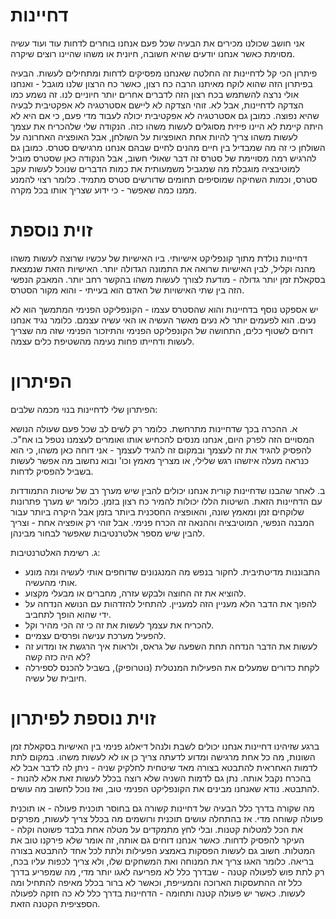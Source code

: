 דחיינות
======

אני חושב שכולנו מכירים את הבעיה שכל פעם אנחנו בוחרים לדחות עוד ועוד עשיה מסוימת כאשר אנחנו יודעים שהיא חשובה, חיונית או משהו שהיינו רוצים שיקרה. 

פיתרון הכי קל לדחיינות זה החלטה שאנחנו מפסיקים לדחות ומתחילים לעשות. הבעיה בפיתרון הזה שהוא לוקח מאיתנו הרבה כח רצון, כאשר כח הרצון שלנו מוגבל - ואנחנו אולי נרצה להשתמש בכח רצון הזה לדברים אחרים יותר חיוניים לנו. זה נשמע כמו הצדקה לדחיינות, אבל לא. זוהי הצדקה לא ליישם אסטרטגיה לא אפקטיבית לבעיה שהיא נפוצה. כמובן גם אסטרטגיה לא אפקטיבית יכולה לעבוד מדי פעם, כי אם היא לא היתה קיימת לא היינו פיזית מסוגלים לעשות משהו כזה. הנקודה שלי שלהכריח את עצמך לעשות משהו צריך להיות אחת האופציות על השולחן, אבל האופציה האחרונה על השולחן כי זה מה שמבדיל בין חיים מהנים לחיים שבהם אנחנו מרגישים סטרס. כמובן גם להרגיש רמה מסויימת של סטרס זה דבר שאולי חשוב, אבל הנקודה כאן שסטרס מוביל למוטיבציה מוגבלת מה שמגביל משמעותית את כמות הדברים שנוכל לעשות עקב סטרס, וכמות השחיקה שמוסיפים תחומים שדורשים סטרס מתמיד. כלומר רצוי להמנע ממנו כמה שאפשר - כי ידוע שצריך אותו בכל מקרה. 

זוית נוספת
====== 

דחיינות נולדת מתוך קונפליקט אישיותי. ביו האישיות של עכשיו שרוצה לעשות משהו מהנה וקליל, לבין האישיות שרואה את התמונה הגדולה יותר. האישיות הזאת שנמצאת בסקאלת זמן יותר גדולה - מודעת לצורך לעשות משהו בהקשר רחב יותר. המאבק הנפשי הזה בין שתי האישויות של האדם הוא בעייתי - והוא מקור הסטרס. 

יש אספקט נוסף בדחיינות והוא שהסטרס עצמו - הקונפליקט הפנימי המתמשך הוא לא נעים. הוא לפעמים יותר לא נעים מאשר העשיה או האי עשיה עצמם. כלומר נגיד אנחנו דוחים לשטוף כלים, התחושה של הקונפליקט הפנימי והתיזכור הפנימי שזה מה שצריך לעשות ודחייתו פחות נעימה מהשטיפת כלים עצמה. 

הפיתרון
===== 

הפיתרון שלי לדחיינות בנוי מכמה שלבים: 

א. ההכרה בכך שדחיינות מתרחשת. כלומר רק לשים לב שכל פעם שעולה הנושא המסויים הזה לפרק היום, אנחנו מנסים להכחיש אותו ואומרים לעצמנו נטפל בו אח"כ. להפסיק להגיד את זה לעצמך ובמקום זה להגיד לעצמך - אני דוחה כאן משהו, כי הוא כנראה מעלה איזשהו רגש שלילי, או מצריך מאמץ וכו' ובוא נחשוב מה אפשר לעשות בשביל להפסיק לדחות. 

ב. לאחר שהבנו שדחיינות קורית אנחנו יכולים להבין שיש מערך רב של שיטות התמודדות עם הדחיינות הזאת. השיטות הללו יכולות להמיר כח רצון בזמן. כלומר יש מערך פתרונות שלוקחים זמן ומאמץ שונה, והאופציה החסכנית ביותר בזמן אבל היקרה ביותר עבור המבנה הנפשי, המוטיבציה וההנאה זה הכרח פנימי. אבל זוהי רק אופציה אחת - וצריך להבין שיש מספר אלטרנטיבות שאפשר לבחור מבינהן. 

ג. רשימת האלטרנטיבות: 
- התבוננות מדיטתיבית. לחקור בנפש מה המנגנונים שדוחפים אותי לעשיה ומה מונע אותי מהעשיה. 
- להוציא את זה החוצה ולבקש עזרה, מחברים או מבעלי מקצוע. 
- להפוך את הדבר הלא מעניין הזה למעניין. להתחיל להזדהות עם הנושא הנדחה על ידי שהוא הופך לתחביב. 
- להכריח את עצמך לעשות את זה כי זה הכי מהיר וקל. 
- להפעיל מערכת ענישה ופרסים עצמיים. 
- לעשות את הדבר הנדחה תחת השפעה של גראס, ולראות איך הרגשת אז ומדוע זה לא היה כזה קשה? 
- לקחת כדורים שמעלים את הפעילות המנטלית (נוטרופיק), בשביל להכנס לספירלה חיובית של עשיה. 

זוית נוספת לפיתרון
=====

ברגע שזיהינו דחיינות אנחנו יכולים לשבת ולנהל דיאלוג פנימי בין האישיות בסקאלת זמן השונות, מה כל אחת מרגישה ומדוע לדעתה צריך כן או לא לעשות משהו. במקום לתת לדמות האחראית להתבטא בצורה מאד שיטחית לחלקיק שניה - ניתן לה לדבר אבל לא בהכרח נקבל אותה. נתן גם לדמות השניה שלא רוצה בכלל לעשות זאת אלא להנות - להתבטא. נודא שאנחנו מבינים את הקונפליקט הפנימי טוב, ואז נוכל לחשוב מה עושים. 

מה שקורה בדרך כלל הבעיה של דחיינות קשורה גם בחוסר תוכנית פעולה - או תוכנית פעולה קשוחה מדי. אז בהתחלה עושים תוכנית ורושמים מה בכלל צריך לעשות, מפרקים את הכל למטלות קטנות. ובלי לחץ מתמקדים על מטלה אחת בלבד פשוטה וקלה - העיקר להפסיק לדחות. כאשר אנחנו דוחים גם אותה, זה אומר שלא פירקנו טוב את המטלות. חשוב גם לעשות הפסקות באמצע הפעילות ולתת לכל אחד להתבטא בצורה בריאה. כלומר האגו צריך את המנוחה ואת המשחקים שלו, ולא צריך לכפות עליו בכח, רק לתת פוש לפעולה קטנה - שבדרך כלל לא מפריעה לאגו יותר מדי, מה שמפריע בדרך כלל זה ההתעסקות הארוכה והמעייפת, וכאשר לא ברור בכלל מאיפה להתחיל ומה לעשות. כאשר יש פעולה קטנה ותחומה - הדחיינות בדרך כלל לא כה חזקה לפעולה הספציפית הקטנה הזאת. 



